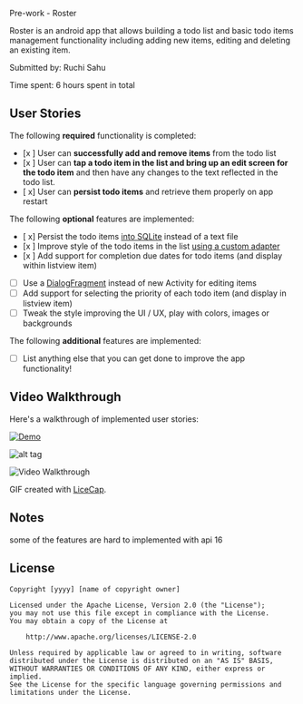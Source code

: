 Pre-work - Roster

Roster is an android app that allows building a todo list and basic todo items management functionality including adding new items, editing and deleting an existing item.

Submitted by: Ruchi Sahu

Time spent: 6 hours spent in total

## User Stories

The following **required** functionality is completed:

* [x ] User can **successfully add and remove items** from the todo list
* [x ] User can **tap a todo item in the list and bring up an edit screen for the todo item** and then have any changes to the text reflected in the todo list.
* [ x] User can **persist todo items** and retrieve them properly on app restart

The following **optional** features are implemented:

* [ x] Persist the todo items [into SQLite](http://guides.codepath.com/android/Persisting-Data-to-the-Device#sqlite) instead of a text file
* [x ] Improve style of the todo items in the list [using a custom adapter](http://guides.codepath.com/android/Using-an-ArrayAdapter-with-ListView)
* [x ] Add support for completion due dates for todo items (and display within listview item)
* [ ] Use a [DialogFragment](http://guides.codepath.com/android/Using-DialogFragment) instead of new Activity for editing items
* [ ] Add support for selecting the priority of each todo item (and display in listview item)
* [ ] Tweak the style improving the UI / UX, play with colors, images or backgrounds

The following **additional** features are implemented:

* [ ] List anything else that you can get done to improve the app functionality!

## Video Walkthrough 

Here's a walkthrough of implemented user stories:

<p><a href="https://camo.githubusercontent.com/e81d68c310ecf6814ae2c10520291d7f43e91421/687474703a2f2f7332302e706f7374696d672e6f72672f7766786276336b77642f6472617765726d656e752e676966" target="_blank"><img src="https://camo.githubusercontent.com/e81d68c310ecf6814ae2c10520291d7f43e91421/687474703a2f2f7332302e706f7374696d672e6f72672f7766786276336b77642f6472617765726d656e752e676966" alt="Demo" data-canonical-src="http://s20.postimg.org/wfxbv3kwd/drawermenu.gif" style="max-width:100%;"></a></p>


![alt tag](http://i.imgur.com/mPhpsNP.gif)


<img src='http://imgur.com/a/g4y8K' title='Video Walkthrough' width='' alt='Video Walkthrough' />

GIF created with [LiceCap](http://www.cockos.com/licecap/).

## Notes

some of the features are hard to implemented with api 16

## License

    Copyright [yyyy] [name of copyright owner]

    Licensed under the Apache License, Version 2.0 (the "License");
    you may not use this file except in compliance with the License.
    You may obtain a copy of the License at

        http://www.apache.org/licenses/LICENSE-2.0

    Unless required by applicable law or agreed to in writing, software
    distributed under the License is distributed on an "AS IS" BASIS,
    WITHOUT WARRANTIES OR CONDITIONS OF ANY KIND, either express or implied.
    See the License for the specific language governing permissions and
    limitations under the License.
